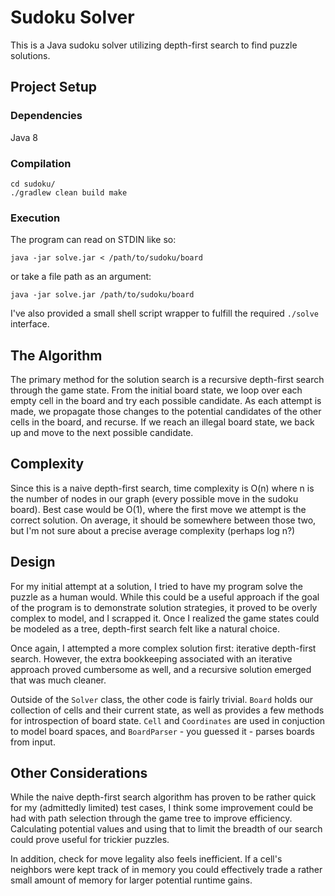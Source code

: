 # Sudoku Solver #

This is a Java sudoku solver utilizing depth-first search to find puzzle solutions.

## Project Setup ##

### Dependencies ###

Java 8

### Compilation ###

```
cd sudoku/
./gradlew clean build make
```

### Execution ###

The program can read on STDIN like so:
```
java -jar solve.jar < /path/to/sudoku/board
```

or take a file path as an argument:
```
java -jar solve.jar /path/to/sudoku/board
```

I've also provided a small shell script wrapper to fulfill the required `./solve` interface.

## The Algorithm ##

The primary method for the solution search is a recursive depth-first search through the game state. From the initial board state, we loop over each empty cell in the board and try each possible candidate. As each attempt is made, we propagate those changes to the potential candidates of the other cells in the board, and recurse. If we reach an illegal board state, we back up and move to the next possible candidate.

## Complexity ##

Since this is a naive depth-first search, time complexity is O(n) where n is the number of nodes in our graph (every possible move in the sudoku board). Best case would be O(1), where the first move we attempt is the correct solution. On average, it should be somewhere between those two, but I'm not sure about a precise average complexity (perhaps log n?)

## Design ##

For my initial attempt at a solution, I tried to have my program solve the puzzle as a human would. While this could be a useful approach if the goal of the program is to demonstrate solution strategies, it proved to be overly complex to model, and I scrapped it. Once I realized the game states could be modeled as a tree, depth-first search felt like a natural choice.

Once again, I attempted a more complex solution first: iterative depth-first search. However, the extra bookkeeping associated with an iterative approach proved cumbersome as well, and a recursive solution emerged that was much cleaner.

Outside of the `Solver` class, the other code is fairly trivial. `Board` holds our collection of cells and their current state, as well as provides a few methods for introspection of board state. `Cell` and `Coordinates` are used in conjuction to model board spaces, and `BoardParser` - you guessed it - parses boards from input.

## Other Considerations ##

While the naive depth-first search algorithm has proven to be rather quick for my (admittedly limited) test cases, I think some improvement could be had with path selection through the game tree to improve efficiency. Calculating potential values and using that to limit the breadth of our search could prove useful for trickier puzzles.

In addition, check for move legality also feels inefficient. If a cell's neighbors were kept track of in memory you could effectively trade a rather small amount of memory for larger potential runtime gains.
